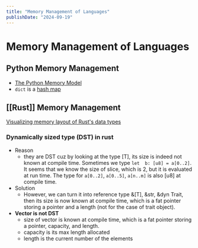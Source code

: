 ```yaml
---
title: "Memory Management of Languages"
publishDate: "2024-09-19"
---
```


# Memory Management of Languages

## Python Memory Management

- [The Python Memory Model](https://www.cs.toronto.edu/~david/course-notes/csc110-111/06-memory-model/04-python-memory-model-1.html)
- `dict` is a [hash map](/hash_maps.md)

## [[Rust]] Memory Management

[Visualizing memory layout of Rust's data types](https://www.youtube.com/watch?app=desktop&v=rDoqT-a6UFg)

### Dynamically sized type (DST) in rust

- Reason
  - they are DST cuz by looking at the type [T], its size is indeed not known at compile time. Sometimes we type `let  b: [u8] = a[0..2]`. It seems that we know the size of slice, which is 2, but it is evaluated at run time. The type for `a[0..2]`, `a[0..5]`, `a[n..m]` is also [u8] at compile time.
- Solution
  - However, we can turn it into reference type &[T], &str, &dyn Trait, then its size is now known at compile time, which is a fat pointer storing a pointer and a length (not for the case of trait object).
- **Vector is not DST**
  - size of vector is known at compile time, which is a fat pointer storing a pointer, capacity, and length.
  - capacity is its max length allocated
  - length is the current number of the elements